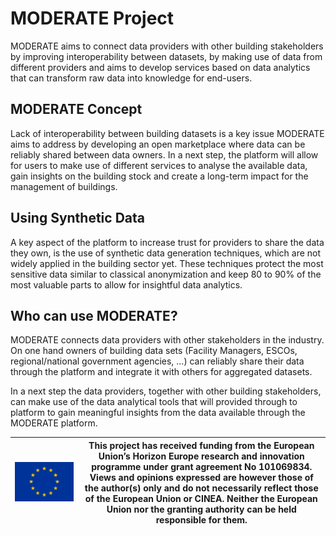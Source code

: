# MODERATE Project

MODERATE aims to connect data providers with other building stakeholders by improving interoperability between datasets, by making use of data from different providers and aims to develop services based on data analytics that can transform raw data into knowledge for end-users.

## MODERATE Concept

Lack of interoperability between building datasets is a key issue MODERATE aims to address by developing an open marketplace where data can be reliably shared between data owners. In a next step, the platform will allow for users to make use of different services to analyse the available data, gain insights on the building stock and create a long-term impact for the management of buildings.

## Using Synthetic Data

A key aspect of the platform to increase trust for providers to share the data they own, is the use of synthetic data generation techniques, which are not widely applied in the building sector yet. These techniques protect the most sensitive data similar to classical anonymization and keep 80 to 90% of the most valuable parts to allow for insightful data analytics.

## Who can use MODERATE?

MODERATE connects data providers with other stakeholders in the industry. On one hand owners of building data sets (Facility Managers, ESCOs, regional/national government agencies, …) can reliably share their data through the platform and integrate it with others for aggregated datasets.

In a next step the data providers, together with other building stakeholders, can make use of the data analytical tools that will provided through to platform to gain meaningful insights from the data available through the MODERATE platform.

| ![EU Flag](./eu-flag.png) | This project has received funding from the European Union’s Horizon Europe research and innovation programme under grant agreement No 101069834. Views and opinions expressed are however those of the author(s) only and do not necessarily reflect those of the European Union or CINEA. Neither the European Union nor the granting authority can be held responsible for them. |
|---|---|
